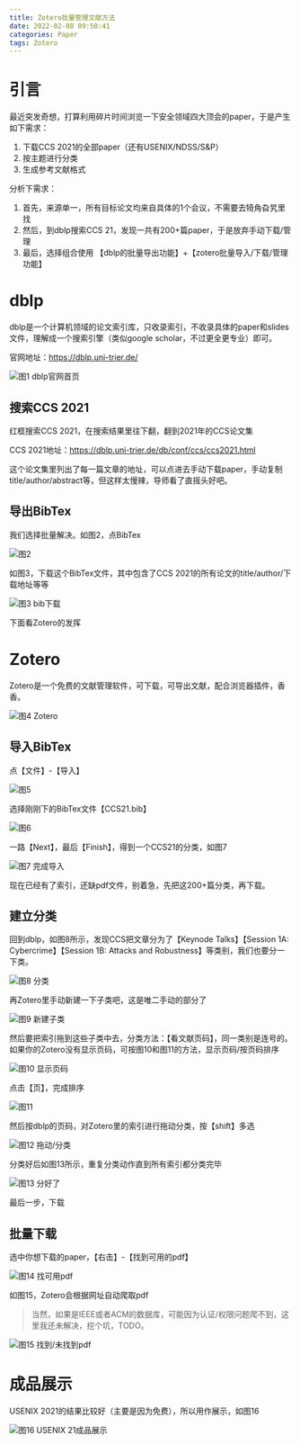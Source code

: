 ```yaml
---
title: Zotero批量管理文献方法
date: 2022-02-08 09:50:41
categories: Paper
tags: Zotero
---
```




# 引言

最近突发奇想，打算利用碎片时间浏览一下安全领域四大顶会的paper，于是产生如下需求：

1. 下载CCS 2021的全部paper（还有USENIX/NDSS/S&P）
2. 按主题进行分类
3. 生成参考文献格式



分析下需求：

1. 首先，来源单一，所有目标论文均来自具体的1个会议，不需要去犄角旮旯里找
2. 然后，到dblp搜索CCS 21，发现一共有200+篇paper，于是放弃手动下载/管理
3. 最后，选择组合使用 【dblp的批量导出功能】+【zotero批量导入/下载/管理功能】





# dblp

dblp是一个计算机领域的论文索引库，只收录索引，不收录具体的paper和slides文件，理解成一个搜索引擎（类似google scholar，不过更全更专业）即可。

官网地址：https://dblp.uni-trier.de/

![图1 dblp官网首页](zotero批量管理文献方法/image-20220208100900919.png)

## 搜索CCS 2021

红框搜索CCS 2021，在搜索结果里往下翻，翻到2021年的CCS论文集

CCS 2021地址：https://dblp.uni-trier.de/db/conf/ccs/ccs2021.html

这个论文集里列出了每一篇文章的地址，可以点进去手动下载paper，手动复制title/author/abstract等，但这样太慢辣，导师看了直摇头好吧。

## 导出BibTex

我们选择批量解决。如图2，点BibTex

![图2](zotero批量管理文献方法/image-20220208101211309.png)

如图3，下载这个BibTex文件，其中包含了CCS 2021的所有论文的title/author/下载地址等等

![图3 bib下载](zotero批量管理文献方法/image-20220208101535647.png)

下面看Zotero的发挥

# Zotero

Zotero是一个免费的文献管理软件，可下载，可导出文献，配合浏览器插件，香香。

![图4 Zotero](zotero批量管理文献方法/image-20220208102726383.png)

## 导入BibTex

点【文件】-【导入】

![图5](zotero批量管理文献方法/image-20220208102851762.png)

选择刚刚下的BibTex文件【CCS21.bib】

![图6](zotero批量管理文献方法/image-20220208102946086.png)

一路【Next】，最后【Finish】，得到一个CCS21的分类，如图7

![图7 完成导入](zotero批量管理文献方法/image-20220208103203099.png)

现在已经有了索引，还缺pdf文件，别着急，先把这200+篇分类，再下载。

## 建立分类

回到dblp，如图8所示，发现CCS把文章分为了【Keynode Talks】【Session 1A: Cybercrime】【Session 1B: Attacks and Robustness】等类别，我们也要分一下类。

![图8 分类](zotero批量管理文献方法/image-20220208103445574.png)

再Zotero里手动新建一下子类吧，这是唯二手动的部分了

![图9 新建子类](zotero批量管理文献方法/image-20220208104436173.png)

然后要把索引拖到这些子类中去，分类方法：【看文献页码】，同一类别是连号的。如果你的Zotero没有显示页码，可按图10和图11的方法，显示页码/按页码排序

![图10 显示页码](zotero批量管理文献方法/image-20220208104648235.png)

点击【页】，完成排序

![图11](zotero批量管理文献方法/image-20220208104838314.png)

然后按dblp的页码，对Zotero里的索引进行拖动分类，按【shift】多选

![图12 拖动/分类](zotero批量管理文献方法/image-20220208105213203.png)

分类好后如图13所示，重复分类动作直到所有索引都分类完毕

![图13 分好了](zotero批量管理文献方法/image-20220208105307282.png)

最后一步，下载

## 批量下载

选中你想下载的paper，【右击】-【找到可用的pdf】

![图14 找可用pdf](zotero批量管理文献方法/image-20220208110446402.png)

如图15，Zotero会根据网址自动爬取pdf

> 当然，如果是IEEE或者ACM的数据库，可能因为认证/权限问题爬不到，这里我还未解决，挖个坑，TODO。

![图15 找到/未找到pdf](zotero批量管理文献方法/image-20220208110724341.png)



# 成品展示

USENIX 2021的结果比较好（主要是因为免费），所以用作展示，如图16

![图16 USENIX 21成品展示](zotero批量管理文献方法/image-20220208102257275.png)

